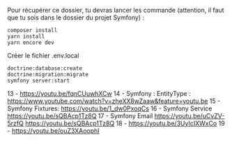Pour récupérer ce dossier, tu devras lancer les commande (attention, il faut que tu sois dans le dossier du projet Symfony) :

    composer install
    yarn install
    yarn encore dev
    
Créer le fichier .env.local

    doctrine:database:create
    doctrine:migration:migrate
    symfony server:start 

13 - https://youtu.be/fqnCUuwhXCw 
14 - Symfony : EntityType : https://www.youtube.com/watch?v=zheXX8wZaaw&feature=youtu.be 
15 - Symfony Fixtures:  https://youtu.be/1_dw0PxoqCs
16 - Symfony Service https://youtu.be/sQBAcp1Tz8Q
17 - Symfony Email https://youtu.be/uCvZV-5rzfQ 
https://youtu.be/sQBAcp1Tz8Q
18 - https://youtu.be/3UyIcIXWxCo 
19 -  https://youtu.be/ouZ3XAoophI 
